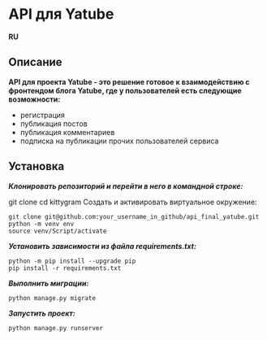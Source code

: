 # API для Yatube
**RU**
## Описание
**API для проекта Yatube - это решение готовое к взаимодействию с фронтендом блога Yatube, где у пользователей есть следующие возможности:**
* регистрация
* публикация постов
* публикация комментариев
* подписка на публикации прочих пользователей сервиса
## Установка

***Клонировать репозиторий и перейти в него в командной строке:***

git clone 
cd kittygram
Cоздать и активировать виртуальное окружение:
```
git clone git@github.com:your_username_in_github/api_final_yatube.git
python -m venv env
source venv/Script/activate
```
***Установить зависимости из файла requirements.txt:***

```
python -m pip install --upgrade pip
pip install -r requirements.txt
```

***Выполнить миграции:***

```
python manage.py migrate
```

***Запустить проект:***

```
python manage.py runserver
```
